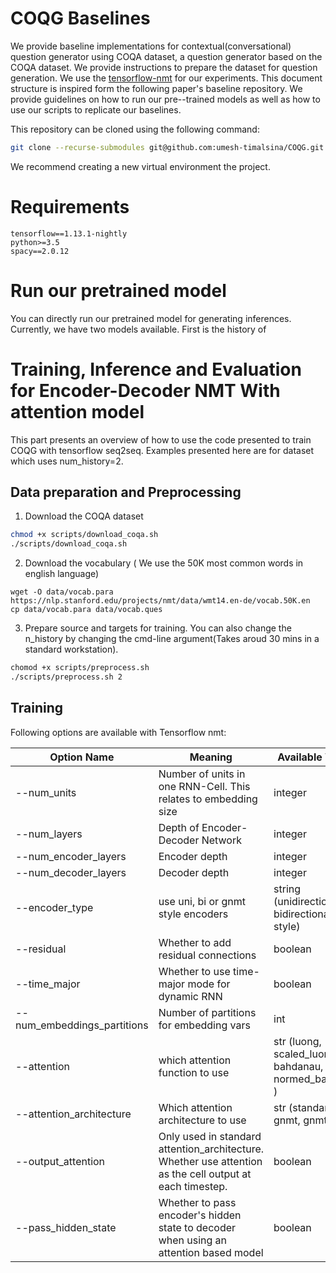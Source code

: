 # COQG Baselines
We provide baseline implementations for contextual(conversational) question generator using COQA dataset, a question generator based on the COQA dataset. We provide instructions to prepare the dataset for question generation. We use the [tensorflow-nmt](https://github.com/tensorflow/nmt "Tensorflow NMT") for our experiments. This document structure is inspired form the following paper's baseline repository. We provide guidelines on how to run our pre--trained models as well as how to use our scripts to replicate our baselines. 

This repository can be cloned using the following command:
```bash
git clone --recurse-submodules git@github.com:umesh-timalsina/COQG.git
```
We recommend creating a new virtual environment the project. 

# Requirements
```
tensorflow==1.13.1-nightly
python>=3.5
spacy==2.0.12
```

# Run our pretrained model
You can directly run our pretrained model for generating inferences. Currently, we have two models available. First is the history of 

# Training, Inference and Evaluation for Encoder-Decoder NMT With attention model
This part presents an overview of how to use the code presented to train COQG with tensorflow seq2seq. Examples presented here are for dataset which uses num_history=2. 

## Data preparation and Preprocessing
1. Download the COQA dataset
```bash
chmod +x scripts/download_coqa.sh
./scripts/download_coqa.sh
```
2. Download the vocabulary ( We use the 50K most common words in english language)
```
wget -O data/vocab.para https://nlp.stanford.edu/projects/nmt/data/wmt14.en-de/vocab.50K.en
cp data/vocab.para data/vocab.ques
```
3. Prepare source and targets for training. You can also change the n_history by changing the cmd-line argument(Takes aroud 30 mins in a standard workstation).
```bash
chomod +x scripts/preprocess.sh 
./scripts/preprocess.sh 2
```

## Training 
Following options are available with Tensorflow nmt:

|Option Name   | Meaning  | Available Values  | Default  | COQG  |
|---|---|---|---|---|
| --num_units  | Number of units in one RNN-Cell. This relates to embedding size  | integer |  32 | 256  |
| --num_layers  | Depth of Encoder-Decoder Network  | integer  | 2  | 2  |
| --num_encoder_layers | Encoder depth | integer | num_layers |  2 |
| --num_decoder_layers | Decoder depth | integer | num_layers |  1 |
| --encoder_type | use uni, bi or gnmt style encoders | string (unidirectional, bidirectional, gnmt style) | uni | gnmt |
| --residual | Whether to add residual connections | boolean | false | false |
| --time_major | Whether to use time-major mode for dynamic RNN | boolean | true | true |
| --num_embeddings_partitions | Number of partitions for embedding vars | int | 0 | 0 |
| --attention | which attention function to use | str (luong, scaled_luong, bahdanau, normed_bahdanau ) | None | scaled_luong, normed_bahdanau |
| --attention_architecture | Which attention architecture to use | str (standard, gnmt, gnmt_v2) | standard | standard |
| --output_attention | Only used in standard attention_architecture. Whether use attention as the cell output at each timestep. | boolean | True | True |
| --pass_hidden_state | Whether to pass encoder's hidden state to decoder when using an attention based model | boolean | True | True |